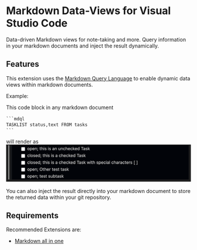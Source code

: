 # Markdown Data-Views for Visual Studio Code

Data-driven Markdown views for note-taking and more.
Query information in your markdown documents and inject the result dynamically.



## Features

This extension uses the [Markdown Query Language](https://github.com/MDQL/mdql) to enable dynamic data views within markdown documents.

Example:

This code block in any markdown document

    ```mdql
    TASKLIST status,text FROM tasks
    ```

will render as
![](./images/2023-08-05-23-03-06.png)



You can also inject the result directly into your markdown document to store the returned data within your git repository.

## Requirements
Recommended Extensions are:
- [Markdown all in one](https://marketplace.visualstudio.com/items?itemName=yzhang.markdown-all-in-one)

